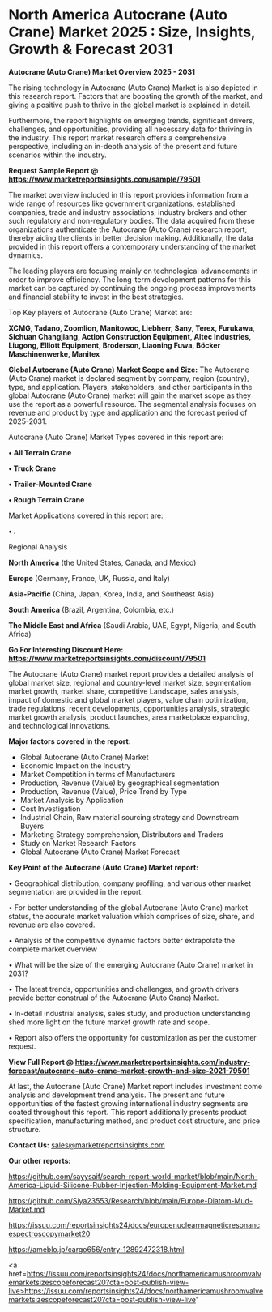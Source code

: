 # North America Autocrane (Auto Crane) Market 2025 : Size, Insights, Growth & Forecast 2031

<Strong> Autocrane (Auto Crane) Market Overview 2025 - 2031</strong>

The rising technology in Autocrane (Auto Crane) Market is also depicted in this research report. Factors that are boosting the growth of the market, and giving a positive push to thrive in the global market is explained in detail.

Furthermore, the report highlights on emerging trends, significant drivers, challenges, and opportunities, providing all necessary data for thriving in the industry. This report market research offers a comprehensive perspective, including an in-depth analysis of the present and future scenarios within the industry.

<strong>Request Sample Report @ <a href=https://www.marketreportsinsights.com/sample/79501>https://www.marketreportsinsights.com/sample/79501</a></strong>

The market overview included in this report provides information from a wide range of resources like government organizations, established companies, trade and industry associations, industry brokers and other such regulatory and non-regulatory bodies. The data acquired from these organizations authenticate the Autocrane (Auto Crane) research report, thereby aiding the clients in better decision making. Additionally, the data provided in this report offers a contemporary understanding of the market dynamics.

The leading players are focusing mainly on technological advancements in order to improve efficiency. The long-term development patterns for this market can be captured by continuing the ongoing process improvements and financial stability to invest in the best strategies.

Top Key players of Autocrane (Auto Crane) Market are:

<strong>XCMG, Tadano, Zoomlion, Manitowoc, Liebherr, Sany, Terex, Furukawa, Sichuan Changjiang, Action Construction Equipment, Altec Industries, Liugong, Elliott Equipment, Broderson, Liaoning Fuwa, Böcker Maschinenwerke, Manitex</strong>

<strong><b>Global Autocrane (Auto Crane) Market Scope and Size:</b></strong>
The Autocrane (Auto Crane) market is declared segment by company, region (country), type, and application. Players, stakeholders, and other participants in the global Autocrane (Auto Crane) market will gain the market scope as they use the report as a powerful resource. The segmental analysis focuses on revenue and product by type and application and the forecast period of 2025-2031.

Autocrane (Auto Crane) Market Types covered in this report are:

<strong>• All Terrain Crane

• Truck Crane

• Trailer-Mounted Crane

• Rough Terrain Crane</strong>

Market Applications covered in this report are:

<strong>• .</strong> 

Regional Analysis

<strong>North America</strong> (the United States, Canada, and Mexico)

<strong>Europe</strong> (Germany, France, UK, Russia, and Italy)

<strong>Asia-Pacific</strong> (China, Japan, Korea, India, and Southeast Asia)

<strong>South America</strong> (Brazil, Argentina, Colombia, etc.)

<strong>The Middle East and Africa</strong> (Saudi Arabia, UAE, Egypt, Nigeria, and South Africa)

<strong>Go For Interesting Discount Here: <a href=https://www.marketreportsinsights.com/discount/79501>https://www.marketreportsinsights.com/discount/79501</a></strong>

The Autocrane (Auto Crane) market report provides a detailed analysis of global market size, regional and country-level market size, segmentation market growth, market share, competitive Landscape, sales analysis, impact of domestic and global market players, value chain optimization, trade regulations, recent developments, opportunities analysis, strategic market growth analysis, product launches, area marketplace expanding, and technological innovations.

<strong><b>Major factors covered in the report:</b></strong>
<ul>
  <li>Global Autocrane (Auto Crane) Market </li>
  <li>Economic Impact on the Industry</li>
  <li>Market Competition in terms of Manufacturers</li>
  <li>Production, Revenue (Value) by geographical segmentation</li>
  <li>Production, Revenue (Value), Price Trend by Type</li>
  <li>Market Analysis by Application</li>
  <li>Cost Investigation</li>
  <li>Industrial Chain, Raw material sourcing strategy and Downstream Buyers</li>
  <li>Marketing Strategy comprehension, Distributors and Traders</li>
  <li>Study on Market Research Factors</li>
  <li>Global Autocrane (Auto Crane) Market Forecast</li>
</ul>

<strong><b>Key Point of the Autocrane (Auto Crane) Market report:</b></strong>

• Geographical distribution, company profiling, and various other market segmentation are provided in the report.

• For better understanding of the global Autocrane (Auto Crane) market status, the accurate market valuation which comprises of size, share, and revenue are also covered.

• Analysis of the competitive dynamic factors better extrapolate the complete market overview

• What will be the size of the emerging Autocrane (Auto Crane) market in 2031?

• The latest trends, opportunities and challenges, and growth drivers provide better construal of the Autocrane (Auto Crane) Market.

• In-detail industrial analysis, sales study, and production understanding shed more light on the future market growth rate and scope.

• Report also offers the opportunity for customization as per the customer request.

<strong><b>View Full Report @ <a href=https://www.marketreportsinsights.com/industry-forecast/autocrane-auto-crane-market-growth-and-size-2021-79501>https://www.marketreportsinsights.com/industry-forecast/autocrane-auto-crane-market-growth-and-size-2021-79501</a></b></strong>


At last, the Autocrane (Auto Crane) Market report includes investment come analysis and development trend analysis. The present and future opportunities of the fastest growing international industry segments are coated throughout this report. This report additionally presents product specification, manufacturing method, and product cost structure, and price structure.

<strong>Contact Us:</strong>
sales@marketreportsinsights.com

<strong>Our other reports:</strong>

<a href=https://github.com/sayysaif/search-report-world-market/blob/main/North-America-Liquid-Silicone-Rubber-Injection-Molding-Equipment-Market.md>https://github.com/sayysaif/search-report-world-market/blob/main/North-America-Liquid-Silicone-Rubber-Injection-Molding-Equipment-Market.md</a>

<a href=https://github.com/Siya23553/Research/blob/main/Europe-Diatom-Mud-Market.md>https://github.com/Siya23553/Research/blob/main/Europe-Diatom-Mud-Market.md</a>

<a href=https://issuu.com/reportsinsights24/docs/europenuclearmagneticresonancespectroscopymarket20>https://issuu.com/reportsinsights24/docs/europenuclearmagneticresonancespectroscopymarket20</a>

<a href=https://ameblo.jp/cargo656/entry-12892472318.html>https://ameblo.jp/cargo656/entry-12892472318.html</a>

<a href=https://issuu.com/reportsinsights24/docs/northamericamushroomvalvemarketsizescopeforecast20?cta=post-publish-view-live>https://issuu.com/reportsinsights24/docs/northamericamushroomvalvemarketsizescopeforecast20?cta=post-publish-view-live</a>"
